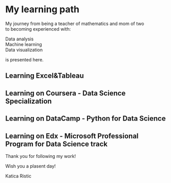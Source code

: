 # My learning path 


My journey from being a teacher of mathematics and mom of two   
to becoming experienced with:  

Data analysis  
Machine learning   
Data visualization

is presented here.

## Learning Excel&Tableau

## Learning on Coursera - Data Science Specialization

## Learning on DataCamp - Python for Data Science

## Learning on Edx - Microsoft Professional Program for Data Science track


Thank you for following my work!

Wish you a plasent day!   

Katica Ristic
